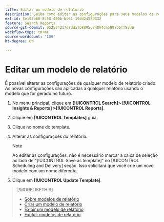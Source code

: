 ```yaml
---
title: Editar um modelo de relatório
description: Saiba como editar as configurações para seus modelos de relatório reutilizáveis.
exl-id: 8e195b60-8c58-460b-bc61-19dd2452d332
feature: Search Reports
source-git-commit: 052574217d7ddafb8895c74094da5997b5ff83db
workflow-type: tm+mt
source-wordcount: '109'
ht-degree: 0%

---
```


# Editar um modelo de relatório

É possível alterar as configurações de qualquer modelo de relatório criado. As novas configurações são aplicadas a qualquer relatório usando o modelo que for gerado no futuro.

1. No menu principal, clique em **[!UICONTROL Search]> [!UICONTROL Insights & Reports] >[!UICONTROL Reports]**.

1. Clique em **[!UICONTROL Templates]** guia.

1. Clique no nome do template.

1. Alterar as configurações do relatório.

   >[!NOTE]
   >
   > Ao editar as configurações, não é necessário marcar a caixa de seleção ao lado de &quot;[!UICONTROL Save as template]&quot; no [!UICONTROL Scheduling and Delivery] seção. Isso solicitará que você crie um novo modelo com um nome diferente.

1. Clique em **[!UICONTROL Update Template]**.

>[!MORELIKETHIS]
>
>* [Sobre modelos de relatório](template-about.md)
>* [Criar um modelo de relatório](template-create.md)
>* [Exibir um modelo de relatório](template-view.md)
>* [Excluir modelos de relatório](template-delete.md)
